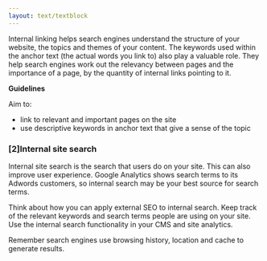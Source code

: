 ```yaml
---
layout: text/textblock
---
```

Internal linking helps search engines understand the structure of your website, the topics and themes of your content. The keywords used within the anchor text (the actual words you link to) also play a valuable role. They help search engines work out the relevancy between pages and the importance of a page, by the quantity of internal links pointing to it. 

**Guidelines**

Aim to:
- link to relevant and important pages on the site
- use descriptive keywords in anchor text that give a sense of the topic

### [2]Internal site search
Internal site search is the search that users do on your site. This can also improve user experience. Google Analytics shows search terms to its Adwords customers, so internal search may be your best source for search terms.

Think about how you can apply external SEO to internal search. Keep track of the relevant keywords and search terms people are using on your site. Use the internal search functionality in your CMS and site analytics.

Remember search engines use browsing history, location and cache to generate results.
